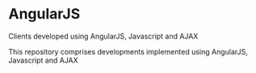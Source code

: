 # AngularJS
Clients developed using AngularJS, Javascript and AJAX

This repository comprises developments implemented using AngularJS, Javascript and AJAX
